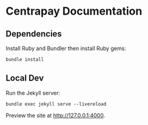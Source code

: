 # Centrapay Documentation

## Dependencies

Install Ruby and Bundler then install Ruby gems:

```
bundle install
```

## Local Dev

Run the Jekyll server:

```
bundle exec jekyll serve --livereload
```

Preview the site at http://127.0.0.1:4000.
